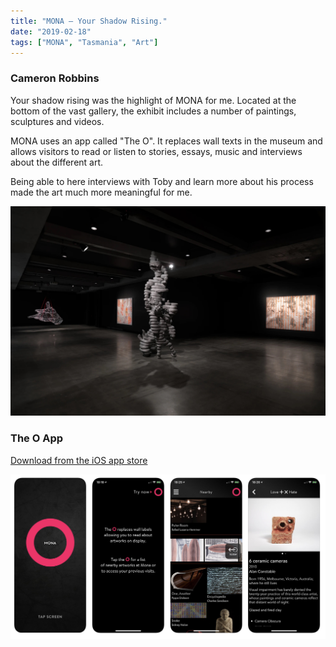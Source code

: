 ```yaml
---
title: "MONA – Your Shadow Rising."
date: "2019-02-18"
tags: ["MONA", "Tasmania", "Art"]
---
```


### Cameron Robbins

Your shadow rising was the highlight of MONA for me. Located at the bottom of the vast gallery, the exhibit includes a number of paintings, sculptures and videos.

MONA uses an app called "The O". It replaces wall texts in the museum and allows visitors to read or listen to stories, essays, music and interviews about the different art.

Being able to here interviews with Toby and learn more about his process made the art much more meaningful for me.

![Your Shadow Rising](note_images/tobyZiegler_yourShadowRising.jpg)

### The O App

[Download from the iOS app store](https://itunes.apple.com/au/app/the-o/id1161982400?mt=8)

![The O App](note_images/theOApp.png)
